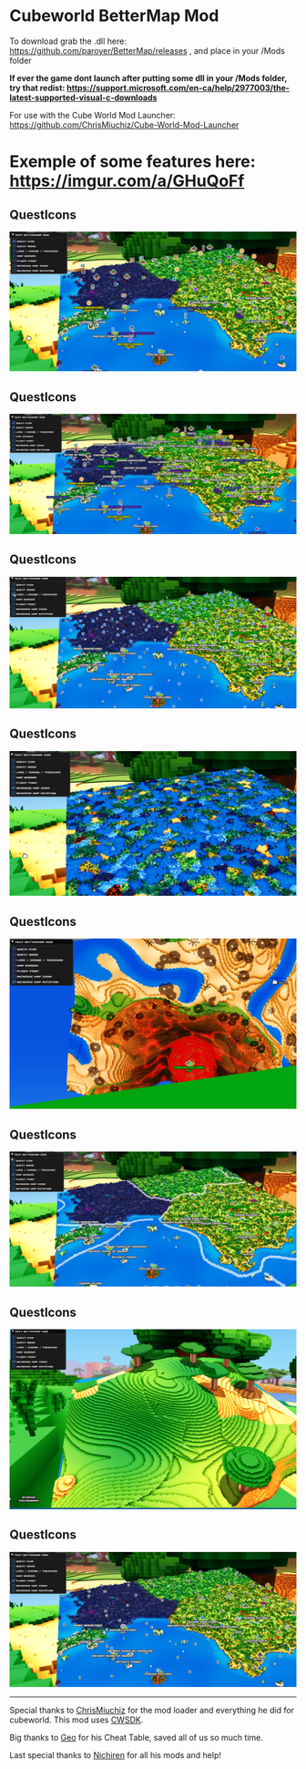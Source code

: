 # Cubeworld BetterMap Mod

To download grab the .dll here: https://github.com/paroyer/BetterMap/releases ,  and place in your /Mods folder


**If ever the game dont launch after putting some dll in your /Mods folder, try that redist: https://support.microsoft.com/en-ca/help/2977003/the-latest-supported-visual-c-downloads**


For use with the Cube World Mod Launcher: https://github.com/ChrisMiuchiz/Cube-World-Mod-Launcher


# Exemple of some features here: https://imgur.com/a/GHuQoFf

## QuestIcons
![BetterMap QuestIcons](README/ShowQuestIcons.png?raw=true)
## QuestIcons
![BetterMap QuestNames](README/ShowQuestNames.png?raw=true)
## QuestIcons
![BetterMap LoreShrineTreasure](README/ShowLoreShrineTreasure.png?raw=true)
## QuestIcons
![BetterMap FlightPoint](README/ShowFlightPoint.png?raw=true)
## QuestIcons
![BetterMap IncZoomIn](README/IncZoomIn.png?raw=true)
## QuestIcons
![BetterMap IncZoomOut](README/IncZoomOut.png?raw=true)
## QuestIcons
![BetterMap IncMapRot](README/IncreaseMapRot.png?raw=true)
## QuestIcons
![BetterMap MapBorder](README/ShowMapBorder.png?raw=true)
__________________________________________________________________
Special thanks to [ChrisMiuchiz](https://github.com/ChrisMiuchiz) for the mod loader and everything he did for cubeworld.
This mod uses [CWSDK](https://github.com/ChrisMiuchiz/CWSDK).

Big thanks to [Geo](https://www.reddit.com/r/CubeWorld/comments/dbdrla/geocubeworldhacktool_and_cheat_table/) for his Cheat Table, saved all of us so much time.

Last special thanks to [Nichiren](https://github.com/thetrueoneshots) for all his mods and help!
